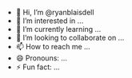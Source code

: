 - 👋 Hi, I’m @ryanblaisdell
- 👀 I’m interested in ...
- 🌱 I’m currently learning ...
- 💞️ I’m looking to collaborate on ...
- 📫 How to reach me ...
- 😄 Pronouns: ...
- ⚡ Fun fact: ...

<!---
ryanblaisdell/ryanblaisdell is a ✨ special ✨ repository because its `README.md` (this file) appears on your GitHub profile.
You can click the Preview link to take a look at your changes.
--->

